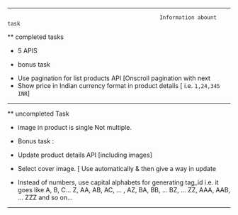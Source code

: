 -------------------------------------------------------------------------------
                                                    Information abount task
 ** completed tasks

- 5 APIS

* bonus task

- Use pagination for list products API [Onscroll pagination with
  next
- Show price in Indian currency format in product details [ i.e.
  `1,24,345 INR`]

-------------------------------------------------------------------------------


 ** uncompleted Task

- image in product is single Not multiple.

 * Bonus task :
- Update product details API [including images]
- Select cover image. [ Use automatically & then give a way in
  update

- Instead of numbers, use capital alphabets for generating tag_id
   i.e. it goes like A, B, C... Z, AA, AB, AC, ... , AZ, BA, BB, ...
   BZ,
    ... ZZ, AAA, AAB, ... ZZZ and so on...

-------------------------------------------------------------------------------
